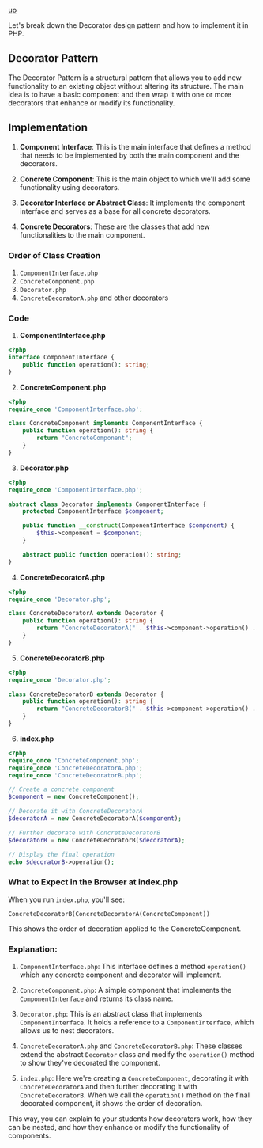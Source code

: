 [up](../README.md)

Let's break down the Decorator design pattern and how to implement it in PHP.

## Decorator Pattern

The Decorator Pattern is a structural pattern that allows you to add new functionality to an existing object without altering its structure. The main idea is to have a basic component and then wrap it with one or more decorators that enhance or modify its functionality.

## Implementation

1. **Component Interface**: This is the main interface that defines a method that needs to be implemented by both the main component and the decorators.

2. **Concrete Component**: This is the main object to which we'll add some functionality using decorators.

3. **Decorator Interface or Abstract Class**: It implements the component interface and serves as a base for all concrete decorators.

4. **Concrete Decorators**: These are the classes that add new functionalities to the main component.

### Order of Class Creation

1. `ComponentInterface.php`
2. `ConcreteComponent.php`
3. `Decorator.php`
4. `ConcreteDecoratorA.php` and other decorators

### Code

1. **ComponentInterface.php**
```php
<?php
interface ComponentInterface {
    public function operation(): string;
}
```

2. **ConcreteComponent.php**
```php
<?php
require_once 'ComponentInterface.php';

class ConcreteComponent implements ComponentInterface {
    public function operation(): string {
        return "ConcreteComponent";
    }
}
```

3. **Decorator.php**
```php
<?php
require_once 'ComponentInterface.php';

abstract class Decorator implements ComponentInterface {
    protected ComponentInterface $component;

    public function __construct(ComponentInterface $component) {
        $this->component = $component;
    }

    abstract public function operation(): string;
}
```

4. **ConcreteDecoratorA.php**
```php
<?php
require_once 'Decorator.php';

class ConcreteDecoratorA extends Decorator {
    public function operation(): string {
        return "ConcreteDecoratorA(" . $this->component->operation() . ")";
    }
}

```

5. **ConcreteDecoratorB.php**
```php
<?php
require_once 'Decorator.php';

class ConcreteDecoratorB extends Decorator {
    public function operation(): string {
        return "ConcreteDecoratorB(" . $this->component->operation() . ")";
    }
}
```

6. **index.php**
```php
<?php
require_once 'ConcreteComponent.php';
require_once 'ConcreteDecoratorA.php';
require_once 'ConcreteDecoratorB.php';

// Create a concrete component
$component = new ConcreteComponent();

// Decorate it with ConcreteDecoratorA
$decoratorA = new ConcreteDecoratorA($component);

// Further decorate with ConcreteDecoratorB
$decoratorB = new ConcreteDecoratorB($decoratorA);

// Display the final operation
echo $decoratorB->operation();
```

### What to Expect in the Browser at index.php

When you run `index.php`, you'll see:
```
ConcreteDecoratorB(ConcreteDecoratorA(ConcreteComponent))
```

This shows the order of decoration applied to the ConcreteComponent.

### Explanation:

1. `ComponentInterface.php`: This interface defines a method `operation()` which any concrete component and decorator will implement.
 
2. `ConcreteComponent.php`: A simple component that implements the `ComponentInterface` and returns its class name.

3. `Decorator.php`: This is an abstract class that implements `ComponentInterface`. It holds a reference to a `ComponentInterface`, which allows us to nest decorators.

4. `ConcreteDecoratorA.php` and `ConcreteDecoratorB.php`: These classes extend the abstract `Decorator` class and modify the `operation()` method to show they've decorated the component.

5. `index.php`: Here we're creating a `ConcreteComponent`, decorating it with `ConcreteDecoratorA` and then further decorating it with `ConcreteDecoratorB`. When we call the `operation()` method on the final decorated component, it shows the order of decoration.

This way, you can explain to your students how decorators work, how they can be nested, and how they enhance or modify the functionality of components.
